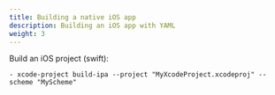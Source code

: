 ```yaml
---
title: Building a native iOS app
description: Building an iOS app with YAML
weight: 3
---
```


Build an iOS project (swift):

    - xcode-project build-ipa --project "MyXcodeProject.xcodeproj" --scheme "MyScheme"